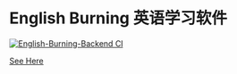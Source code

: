 # English Burning 英语学习软件

[![English-Burning-Backend CI](https://github.com/tolerious/English-Burning-Backend/actions/workflows/English-Burning-Backend.yml/badge.svg?branch=master)](https://github.com/tolerious/English-Burning-Backend/actions/workflows/English-Burning-Backend.yml)

[See Here](https://github.com/tolerious/English-Burning-Frontend)
